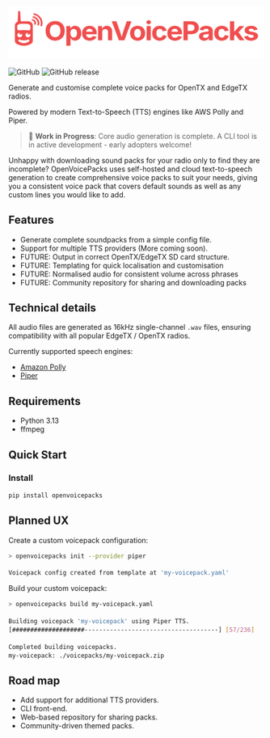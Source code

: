 ![image](docs/assets/logos/svg/horizontal-coral.svg)

![GitHub](https://img.shields.io/github/license/benfairless/openvoicepacks?style=flat-square)
![GitHub release](https://img.shields.io/github/v/release/benfairless/openvoicepacks?style=flat-square)

Generate and customise complete voice packs for OpenTX and EdgeTX radios.

Powered by modern Text-to-Speech (TTS) engines like AWS Polly and Piper.

> 🚧 **Work in Progress**: Core audio generation is complete. A CLI tool is in active development - early adopters welcome!

Unhappy with downloading sound packs for your radio only to find they are incomplete?
OpenVoicePacks uses self-hosted and cloud text-to-speech generation to create comprehensive voice packs to suit your needs, giving you a consistent voice pack that covers default sounds as well as any custom lines you would like to add.

## Features
- Generate complete soundpacks from a simple config file.
- Support for multiple TTS providers (More coming soon).
- FUTURE: Output in correct OpenTX/EdgeTX SD card structure.
- FUTURE: Templating for quick localisation and customisation
- FUTURE: Normalised audio for consistent volume across phrases
- FUTURE: Community repository for sharing and downloading packs


## Technical details

All audio files are generated as 16kHz single-channel `.wav` files, ensuring compatibility with all popular EdgeTX / OpenTX radios.

Currently supported speech engines:
- [Amazon Polly](https://aws.amazon.com/polly/)
- [Piper](https://github.com/OHF-Voice/piper1-gpl)

## Requirements

- Python 3.13
- ffmpeg

## Quick Start

### Install
```bash
pip install openvoicepacks
```

## Planned UX

Create a custom voicepack configuration:
``` bash
> openvoicepacks init --provider piper

Voicepack config created from template at 'my-voicepack.yaml'
```

Build your custom voicepack:
``` bash
> openvoicepacks build my-voicepack.yaml

Building voicepack 'my-voicepack' using Piper TTS.
[####################-------------------------------------] [57/236]

Completed building voicepacks.
my-voicepack: ./voicepacks/my-voicepack.zip
```

## Road map

- Add support for additional TTS providers.
- CLI front-end.
- Web-based repository for sharing packs.
- Community-driven themed packs.
